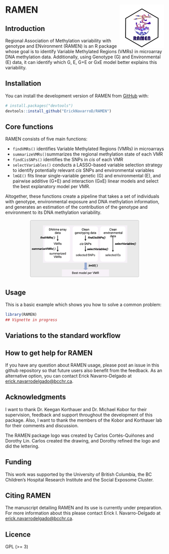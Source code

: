 
<!-- README.md is generated from README.Rmd. Please edit that file -->

# RAMEN <a href="https://github.com/ErickNavarroD/RAMEN"><img src="man/figures/logo.png" align="right" height="138"/></a>

<!-- badges: start -->
<!-- badges: end -->

## Introduction

Regional Association of Methylation variability with genotype and
ENvironment (RAMEN) is an R package whose goal is to identify Variable
Methylated Regions (VMRs) in microarray DNA methylation data.
Additionally, using Genotype (G) and Environmental (E) data, it can
identify which G, E, G+E or GxE model better explains this variability.

## Installation

You can install the development version of RAMEN from
[GitHub](https://github.com/) with:

``` r
# install.packages("devtools")
devtools::install_github("ErickNavarroD/RAMEN")
```

## Core functions

RAMEN consists of five main functions:

- `findVMRs()` identifies Variable Methylated Regions (VMRs) in
  microarrays
- `summarizeVMRs()`summarizes the regional methylation state of each VMR
- `findCisSNPs()` identifies the SNPs in *cis* of each VMR
- `selectVariables()` conducts a LASSO-based variable selection strategy
  to identify potentially relevant *cis* SNPs and environmental
  variables
- `lmGE()` fits linear single-variable genetic (G) and environmental
  (E), and pairwise additive (G+E) and interaction (GxE) linear models
  and select the best explanatory model per VMR.

Altogether, these functions create a pipeline that takes a set of
individuals with genotype, environmental exposure and DNA methylation
information, and generates an estimation of the contribution of the
genotype and environment to its DNA methylation variability.

<center>
<img src="man/figures/RAMEN_pipeline.png" width="350"/>
</center>

## Usage

This is a basic example which shows you how to solve a common problem:

``` r
library(RAMEN)
## Vignette in progress
```

## Variations to the standard workflow

## How to get help for RAMEN

If you have any question about RAMEN usage, please post an issue in this
github repository so that future users also benefit from the feedback.
As an alternative option, you can contact Erick Navarro-Delgado at
<erick.navarrodelgado@bcchr.ca>.

## Acknowledgments

I want to thank Dr. Keegan Korthauer and Dr. Michael Kobor for their
supervision, feedback and support throughout the development of this
package. Also, I want to thank the members of the Kobor and Korthauer
lab for their comments and discussion.

The RAMEN package logo was created by Carlos Cortés-Quiñones and Dorothy
Lin. Carlos created the drawing, and Dorothy refined the logo and did
the lettering.

## Funding

This work was supported by the University of British Columbia, the BC
Children’s Hospital Research Institute and the Social Exposome Cluster.

## Citing RAMEN

The manuscript detailing RAMEN and its use is currently under
preparation. For more information about this please contact Erick I.
Navarro-Delgado at <erick.navarrodelgado@bcchr.ca>.

## Licence

GPL (\>= 3)
